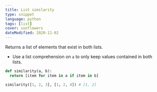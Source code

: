 ```yaml
---
title: List similarity
type: snippet
language: python
tags: [list]
cover: sunflowers
dateModified: 2020-11-02
---
```


Returns a list of elements that exist in both lists.

- Use a list comprehension on `a` to only keep values contained in both lists.

```py
def similarity(a, b):
  return [item for item in a if item in b]

similarity([1, 2, 3], [1, 2, 4]) # [1, 2]
```
